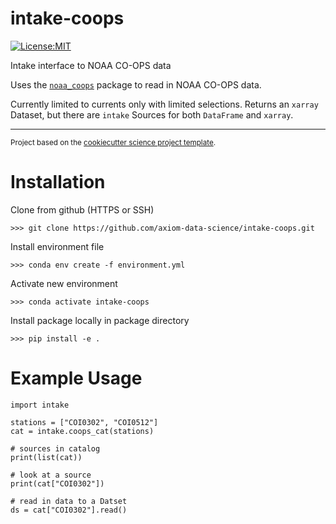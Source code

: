 intake-coops
==============================

<!-- [![Build Status](https://github.com/axiom-data-science/intake-coops/workflows/Tests/badge.svg)](https://github.com/axiom-data-science/intake-coops/actions)
[![codecov](https://codecov.io/gh/axiom-data-science/intake-coops/branch/main/graph/badge.svg)](https://codecov.io/gh/axiom-data-science/intake-coops) -->
[![License:MIT](https://img.shields.io/badge/License-MIT-green.svg?style=for-the-badge)](https://opensource.org/licenses/MIT)
<!-- [![conda-forge](https://img.shields.io/conda/dn/conda-forge/intake-coops?label=conda-forge)](https://anaconda.org/conda-forge/intake-coops)[![Documentation Status](https://readthedocs.org/projects/intake-coops/badge/?version=latest)](https://intake-coops.readthedocs.io/en/latest/?badge=latest) -->


Intake interface to NOAA CO-OPS data

Uses the [`noaa_coops`](https://github.com/GClunies/noaa_coops) package to read in NOAA CO-OPS data.

Currently limited to currents only with limited selections. Returns an `xarray` Dataset, but there are `intake` Sources for both `DataFrame` and `xarray`.

--------

<p><small>Project based on the <a target="_blank" href="https://github.com/jbusecke/cookiecutter-science-project">cookiecutter science project template</a>.</small></p>


# Installation

Clone from github (HTTPS or SSH)

    >>> git clone https://github.com/axiom-data-science/intake-coops.git

Install environment file

    >>> conda env create -f environment.yml 

Activate new environment

    >>> conda activate intake-coops

Install package locally in package directory

    >>> pip install -e .


# Example Usage

```
import intake

stations = ["COI0302", "COI0512"]
cat = intake.coops_cat(stations)

# sources in catalog
print(list(cat))

# look at a source
print(cat["COI0302"])

# read in data to a Datset
ds = cat["COI0302"].read()
```
